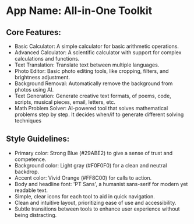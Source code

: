 # **App Name**: All-in-One Toolkit

## Core Features:

- Basic Calculator: A simple calculator for basic arithmetic operations.
- Advanced Calculator: A scientific calculator with support for complex calculations and functions.
- Text Translation: Translate text between multiple languages.
- Photo Editor: Basic photo editing tools, like cropping, filters, and brightness adjustment.
- Background Removal: Automatically remove the background from photos using AI.
- Text Generation: Generate creative text formats, of poems, code, scripts, musical pieces, email, letters, etc.
- Math Problem Solver: AI-powered tool that solves mathematical problems step by step. It decides when/if to generate different solving techniques

## Style Guidelines:

- Primary color: Strong Blue (#29ABE2) to give a sense of trust and competence.
- Background color: Light gray (#F0F0F0) for a clean and neutral backdrop.
- Accent color: Vivid Orange (#FF8C00) for calls to action.
- Body and headline font: 'PT Sans', a humanist sans-serif for modern yet readable text.
- Simple, clear icons for each tool to aid in quick navigation.
- Clean and intuitive layout, prioritizing ease of use and accessibility.
- Subtle transitions between tools to enhance user experience without being distracting.